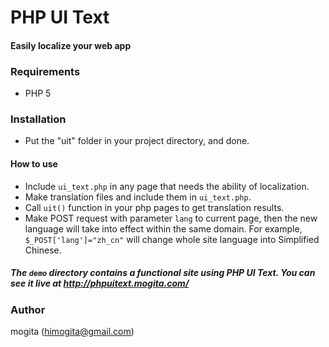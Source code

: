 # PHP UI Text

#### Easily localize your web app

### Requirements

- PHP 5

### Installation

- Put the "uit" folder in your project directory, and done.

#### How to use

- Include `ui_text.php` in any page that needs the ability of localization.
- Make translation files and include them in `ui_text.php`.
- Call `uit()` function in your php pages to get translation results.
- Make POST request with parameter `lang` to current page, then the new language will take into effect within the same domain. For example, `$_POST['lang']="zh_cn"` will change whole site language into Simplified Chinese.

##### The `demo` directory contains a functional site using PHP UI Text. You can see it live at <http://phpuitext.mogita.com/>

### Author

mogita (<himogita@gmail.com>)